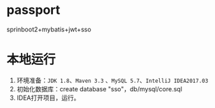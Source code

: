 # passport
sprinboot2+mybatis+jwt+sso

# 本地运行
1. 环境准备：```JDK 1.8```、```Maven 3.3``` 、```MySQL 5.7```、```IntelliJ IDEA2017.03```
2. 初始化数据库：create database "sso"，db/mysql/core.sql
3. IDEA打开项目，运行。
